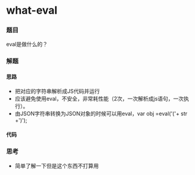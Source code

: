 # what-eval

### 题目

eval是做什么的？



### 解题

#### 思路

- 把对应的字符串解析成JS代码并运行
- 应该避免使用eval，不安全，非常耗性能（2次，一次解析成js语句，一次执行）。 
- 由JSON字符串转换为JSON对象的时候可以用eval，var obj =eval('('+ str +')');

#### 代码



### 思考

* 简单了解一下但是这个东西不打算用


